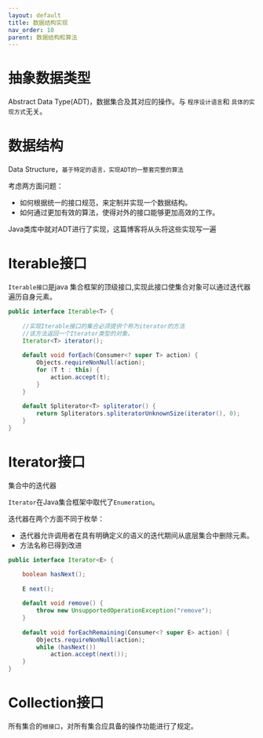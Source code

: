 ```yaml
---
layout: default
title: 数据结构实现
nav_order: 10
parent: 数据结构和算法
---
```


# 抽象数据类型

Abstract Data Type(ADT)，数据集合及其对应的操作。与 `程序设计语言`和 `具体的实现方式`无关。

# 数据结构

Data Structure，`基于特定的语言，实现ADT的一整套完整的算法`

考虑两方面问题：

- 如何根据统一的接口规范，来定制并实现一个数据结构。
- 如何通过更加有效的算法，使得对外的接口能够更加高效的工作。

Java类库中就对ADT进行了实现，这篇博客将从头将这些实现写一遍

# Iterable接口

`Iterable接口`是java 集合框架的顶级接口,实现此接口使集合对象可以通过迭代器遍历自身元素。

```java
public interface Iterable<T> {
    
    //实现Iterable接口的集合必须提供个称为iterator的方法
    //该方法返回一个Iterator类型的对象。
    Iterator<T> iterator();
    
    default void forEach(Consumer<? super T> action) {
        Objects.requireNonNull(action);
        for (T t : this) {
            action.accept(t);
        }
    }
    
    default Spliterator<T> spliterator() {
        return Spliterators.spliteratorUnknownSize(iterator(), 0);
    }
}
```

# Iterator接口

集合中的迭代器

`Iterator`在Java集合框架中取代了`Enumeration`。

迭代器在两个方面不同于枚举：
- 迭代器允许调用者在具有明确定义的语义的迭代期间从底层集合中删除元素。
- 方法名称已得到改进

```java
public interface Iterator<E> {

    boolean hasNext();
    
    E next();
    
    default void remove() {
        throw new UnsupportedOperationException("remove");
    }
    
    default void forEachRemaining(Consumer<? super E> action) {
        Objects.requireNonNull(action);
        while (hasNext())
            action.accept(next());
    }
}
```

# Collection接口

所有集合的`根接口`，对所有集合应具备的操作功能进行了规定。
